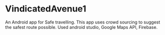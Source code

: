 # VindicatedAvenue1
An Android app for Safe travelling. This app uses crowd sourcing to suggest the safest route possible. Used android studio, Google Maps API, Firebase.
